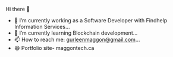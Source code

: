 Hi there 👋
- 🔭 I’m currently working as a Software Developer with Findhelp Information Services...
- 🌱 I’m currently learning Blockchain development...
- 📫 How to reach me: gurleenmaggon@gmail.com...
- 😄 Portfolio site- maggontech.ca

